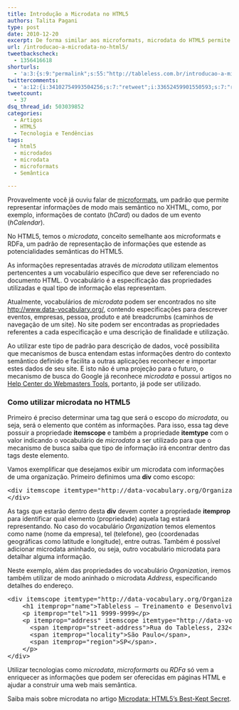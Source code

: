```yaml
---
title: Introdução a Microdata no HTML5
authors: Talita Pagani
type: post
date: 2010-12-20
excerpt: De forma similar aos microformats, microdata do HTML5 permite representar determinadas informações de forma mais semântica.
url: /introducao-a-microdata-no-html5/
tweetbackscheck:
  - 1356416618
shorturls:
  - 'a:3:{s:9:"permalink";s:55:"http://tableless.com.br/introducao-a-microdata-no-html5";s:7:"tinyurl";s:26:"http://tinyurl.com/3oegwwk";s:4:"isgd";s:19:"http://is.gd/RTZGdR";}'
twittercomments:
  - 'a:12:{i:34102754993504256;s:7:"retweet";i:33652459901550593;s:7:"retweet";i:33530466631946240;s:7:"retweet";i:58966758530367488;s:7:"retweet";i:111908287330516992;s:7:"retweet";i:111852511605960706;s:7:"retweet";i:111618827846041601;s:7:"retweet";i:111515107439292416;s:7:"retweet";i:111510892042137600;s:7:"retweet";i:111509910071676928;s:7:"retweet";i:111509384017887232;s:7:"retweet";i:111508908945833984;s:7:"retweet";}'
tweetcount:
  - 37
dsq_thread_id: 503039852
categories:
  - Artigos
  - HTML5
  - Tecnologia e Tendências
tags:
  - html5
  - microdados
  - microdata
  - microformats
  - Semântica

---
```

Provavelmente você já ouviu falar de [microformats][1], um padrão que permite representar informações de modo mais semântico no XHTML, como, por exemplo, informações de contato (_hCard_) ou dados de um evento (_hCalendar_).

No HTML5, temos o _microdata_, conceito semelhante aos microformats e RDFa, um padrão de representação de informações que estende as potencialidades semânticas do HTML5.

As informações representadas através de _microdata_ utilizam elementos pertencentes a um vocabulário específico que deve ser referenciado no documento HTML. O vocabulário é a especificação das propriedades utilizadas e qual tipo de informação elas representam.

Atualmente, vocabulários de _microdata_ podem ser encontrados no site <http://www.data-vocabulary.org/>, contendo especificações para descrever eventos, empresas, pessoa, produto e até breadcrumbs (caminhos de navegação de um site). No site podem ser encontradas as propriedades referentes a cada especificação e uma descrição de finalidade e utilização.

Ao utilizar este tipo de padrão para descrição de dados, você possibilita que mecanismos de busca entendam estas informações dentro do contexto semântico definido e facilita a outras aplicações reconhecer e importar estes dados de seu site. E isto não é uma projeção para o futuro, o mecanismo de busca do Google já reconhece _microdata_ e possui artigos no [Help Center do Webmasters Tools][2], portanto, já pode ser utilizado.

### Como utilizar microdata no HTML5

Primeiro é preciso determinar uma tag que será o escopo do _microdata_, ou seja, será o elemento que contém as informações. Para isso, essa tag deve possuir a propriedade **itemscope** e também a propriedade **itemtype** com o valor indicando o vocabulário de _microdata_ a ser utilizado para que o mecanismo de busca saiba que tipo de informação irá encontrar dentro das tags deste elemento.

Vamos exemplificar que desejamos exibir um microdata com informações de uma organização. Primeiro definimos uma **div** como escopo:

<pre class="lang-html">&lt;div itemscope itemtype="http://data-vocabulary.org/Organization"&gt;
&lt;/div&gt;
</pre>

As tags que estarão dentro desta **div** devem conter a propriedade **itemprop** para identificar qual elemento (propriedade) aquela tag estará representando. No caso do vocabulário _Organization_ temos elementos como name (nome da empresa), tel (telefone), geo (coordenadas geográficas como latitude e longitude), entre outras. Também é possível adicionar microdata aninhado, ou seja, outro vocabulário microdata para detalhar alguma informação.

Neste exemplo, além das propriedades do vocabulário _Organization_, iremos também utilizar de modo aninhado o microdata _Address_, especificando detalhes do endereço.

<pre class="lang-html">&lt;div itemscope itemtype="http://data-vocabulary.org/Organization"&gt;
    &lt;h1 itemprop="name"&gt;Tableless &ndash; Treinamento e Desenvolvimento Web&lt;/h1&gt;
    &lt;p itemprop="tel"&gt;11 9999-9999&lt;/p&gt;
    &lt;p itemprop="address" itemscope itemtype="http://data-vocabulary.org/Address"&gt;
      &lt;span itemprop="street-address"&gt;Rua do Tableless, 232&lt;/span&gt;,
      &lt;span itemprop="locality"&gt;S&atilde;o Paulo&lt;/span&gt;,
      &lt;span itemprop="region"&gt;SP&lt;/span&gt;.
    &lt;/p&gt;
&lt;/div&gt;
</pre>

Utilizar tecnologias como _microdata_, _microformarts_ ou _RDFa_ só vem a enriquecer as informações que podem ser oferecidas em páginas HTML e ajudar a construir uma web mais semântica.

Saiba mais sobre microdata no artigo [Microdata: HTML5’s Best-Kept Secret][3].

 [1]: http://tableless.com.br/para-ficar-de-olho-microformats "Microformatos"
 [2]: http://www.google.com/support/webmasters/bin/topic.py?topic=21997
 [3]: http://www.webmonkey.com/2010/09/microdata-html5s-best-kept-secret/